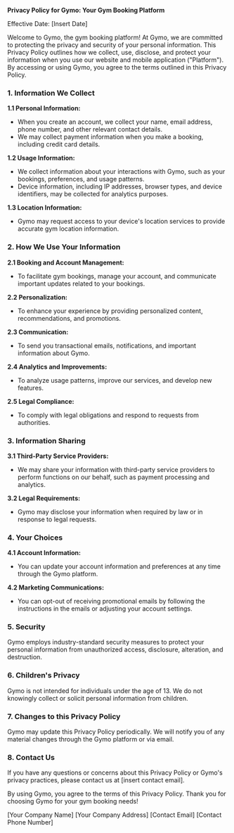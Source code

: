 **Privacy Policy for Gymo: Your Gym Booking Platform**

Effective Date: [Insert Date]

Welcome to Gymo, the gym booking platform! At Gymo, we are committed to protecting the privacy and security of your personal information. This Privacy Policy outlines how we collect, use, disclose, and protect your information when you use our website and mobile application ("Platform"). By accessing or using Gymo, you agree to the terms outlined in this Privacy Policy.

### 1. Information We Collect

**1.1 Personal Information:**
- When you create an account, we collect your name, email address, phone number, and other relevant contact details.
- We may collect payment information when you make a booking, including credit card details.

**1.2 Usage Information:**
- We collect information about your interactions with Gymo, such as your bookings, preferences, and usage patterns.
- Device information, including IP addresses, browser types, and device identifiers, may be collected for analytics purposes.

**1.3 Location Information:**
- Gymo may request access to your device's location services to provide accurate gym location information.

### 2. How We Use Your Information

**2.1 Booking and Account Management:**
- To facilitate gym bookings, manage your account, and communicate important updates related to your bookings.

**2.2 Personalization:**
- To enhance your experience by providing personalized content, recommendations, and promotions.

**2.3 Communication:**
- To send you transactional emails, notifications, and important information about Gymo.

**2.4 Analytics and Improvements:**
- To analyze usage patterns, improve our services, and develop new features.

**2.5 Legal Compliance:**
- To comply with legal obligations and respond to requests from authorities.

### 3. Information Sharing

**3.1 Third-Party Service Providers:**
- We may share your information with third-party service providers to perform functions on our behalf, such as payment processing and analytics.

**3.2 Legal Requirements:**
- Gymo may disclose your information when required by law or in response to legal requests.

### 4. Your Choices

**4.1 Account Information:**
- You can update your account information and preferences at any time through the Gymo platform.

**4.2 Marketing Communications:**
- You can opt-out of receiving promotional emails by following the instructions in the emails or adjusting your account settings.

### 5. Security

Gymo employs industry-standard security measures to protect your personal information from unauthorized access, disclosure, alteration, and destruction.

### 6. Children's Privacy

Gymo is not intended for individuals under the age of 13. We do not knowingly collect or solicit personal information from children.

### 7. Changes to this Privacy Policy

Gymo may update this Privacy Policy periodically. We will notify you of any material changes through the Gymo platform or via email.

### 8. Contact Us

If you have any questions or concerns about this Privacy Policy or Gymo's privacy practices, please contact us at [insert contact email].

By using Gymo, you agree to the terms of this Privacy Policy. Thank you for choosing Gymo for your gym booking needs!

[Your Company Name]
[Your Company Address]
[Contact Email]
[Contact Phone Number]
